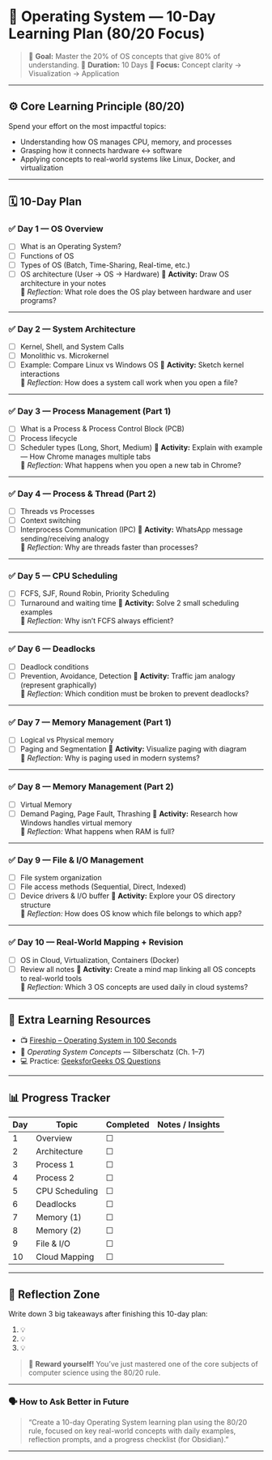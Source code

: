 # 🧠 Operating System — 10-Day Learning Plan (80/20 Focus)

> 🎯 **Goal:** Master the 20% of OS concepts that give 80% of understanding.
> 📅 **Duration:** 10 Days
> 💪 **Focus:** Concept clarity → Visualization → Application

---

## ⚙️ Core Learning Principle (80/20)
Spend your effort on the most impactful topics:
- Understanding how OS manages CPU, memory, and processes
- Grasping how it connects hardware ↔ software
- Applying concepts to real-world systems like Linux, Docker, and virtualization

---

## 🗓️ 10-Day Plan

### ✅ Day 1 — OS Overview
- [ ] What is an Operating System?
- [ ] Functions of OS
- [ ] Types of OS (Batch, Time-Sharing, Real-time, etc.)
- [ ] OS architecture (User → OS → Hardware)
🧩 **Activity:** Draw OS architecture in your notes  
💭 *Reflection:* What role does the OS play between hardware and user programs?

---

### ✅ Day 2 — System Architecture
- [ ] Kernel, Shell, and System Calls
- [ ] Monolithic vs. Microkernel
- [ ] Example: Compare Linux vs Windows OS
🧩 **Activity:** Sketch kernel interactions  
💭 *Reflection:* How does a system call work when you open a file?

---

### ✅ Day 3 — Process Management (Part 1)
- [ ] What is a Process & Process Control Block (PCB)
- [ ] Process lifecycle
- [ ] Scheduler types (Long, Short, Medium)
🧩 **Activity:** Explain with example — How Chrome manages multiple tabs  
💭 *Reflection:* What happens when you open a new tab in Chrome?

---

### ✅ Day 4 — Process & Thread (Part 2)
- [ ] Threads vs Processes
- [ ] Context switching
- [ ] Interprocess Communication (IPC)
🧩 **Activity:** WhatsApp message sending/receiving analogy  
💭 *Reflection:* Why are threads faster than processes?

---

### ✅ Day 5 — CPU Scheduling
- [ ] FCFS, SJF, Round Robin, Priority Scheduling
- [ ] Turnaround and waiting time
🧩 **Activity:** Solve 2 small scheduling examples  
💭 *Reflection:* Why isn’t FCFS always efficient?

---

### ✅ Day 6 — Deadlocks
- [ ] Deadlock conditions
- [ ] Prevention, Avoidance, Detection
🧩 **Activity:** Traffic jam analogy (represent graphically)  
💭 *Reflection:* Which condition must be broken to prevent deadlocks?

---

### ✅ Day 7 — Memory Management (Part 1)
- [ ] Logical vs Physical memory
- [ ] Paging and Segmentation
🧩 **Activity:** Visualize paging with diagram  
💭 *Reflection:* Why is paging used in modern systems?

---

### ✅ Day 8 — Memory Management (Part 2)
- [ ] Virtual Memory
- [ ] Demand Paging, Page Fault, Thrashing
🧩 **Activity:** Research how Windows handles virtual memory  
💭 *Reflection:* What happens when RAM is full?

---

### ✅ Day 9 — File & I/O Management
- [ ] File system organization
- [ ] File access methods (Sequential, Direct, Indexed)
- [ ] Device drivers & I/O buffer
🧩 **Activity:** Explore your OS directory structure  
💭 *Reflection:* How does OS know which file belongs to which app?

---

### ✅ Day 10 — Real-World Mapping + Revision
- [ ] OS in Cloud, Virtualization, Containers (Docker)
- [ ] Review all notes
🧩 **Activity:** Create a mind map linking all OS concepts to real-world tools  
💭 *Reflection:* Which 3 OS concepts are used daily in cloud systems?

---

## 🧩 Extra Learning Resources
- 📺 [Fireship – Operating System in 100 Seconds](https://www.youtube.com/watch?v=pPzqg49KX1g)
- 📘 *Operating System Concepts* — Silberschatz (Ch. 1–7)
- 💻 Practice: [GeeksforGeeks OS Questions](https://www.geeksforgeeks.org/operating-systems/)

---

## 📊 Progress Tracker

| Day | Topic          | Completed | Notes / Insights |
| --- | -------------- | --------- | ---------------- |
| 1   | Overview       | ☐         |                  |
| 2   | Architecture   | ☐         |                  |
| 3   | Process 1      | ☐         |                  |
| 4   | Process 2      | ☐         |                  |
| 5   | CPU Scheduling | ☐         |                  |
| 6   | Deadlocks      | ☐         |                  |
| 7   | Memory (1)     | ☐         |                  |
| 8   | Memory (2)     | ☐         |                  |
| 9   | File & I/O     | ☐         |                  |
| 10  | Cloud Mapping  | ☐         |                  |

---

## 🧠 Reflection Zone
Write down 3 big takeaways after finishing this 10-day plan:
1. 💡  
2. 💡  
3. 💡  

> 🎉 **Reward yourself!** You’ve just mastered one of the core subjects of computer science using the 80/20 rule.

---

### 🗣 How to Ask Better in Future

> “Create a 10-day Operating System learning plan using the 80/20 rule, focused on key real-world concepts with daily examples, reflection prompts, and a progress checklist (for Obsidian).”

---

